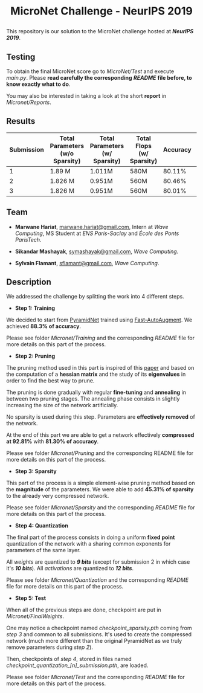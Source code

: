 # <p align="center"> MicroNet Challenge - NeurIPS 2019 </p>

This repository is our solution to the MicroNet challenge hosted at ***NeurIPS 2019***.

## Testing

To obtain the final MicroNet score go to *MicroNet/Test* and execute *main.py*. Please **read carefully the
corresponding** ***README*** **file before, to know exactly what to do**.

You may also be interested in taking a look at the short **report** in *Micronet/Reports*.

## Results

| Submission| Total Parameters (w/o Sparsity)| Total Parameters (w/ Sparsity)| Total Flops (w/ Sparsity)| Accuracy| Score|
|-----------|------------|------------|------------|------------|------------|
| 1         | 1.89 M    | 1.011M     | 580M       | 80.11%     | 0.0467     |
| 2         | 1.826 M    | 0.951M     | 560M       | 80.46%     | 0.0464     |
| 3         | 1.826 M    | 0.951M     | 560M       | 80.01%     | 0.04558    |


## Team

- **Marwane Hariat**, marwane.hariat@gmail.com, Intern at *Wave Computing*, MS Student at *ENS Paris-Saclay* and *École des Ponts ParisTech*.

- **Sikandar Mashayak**, symashayak@gmail.com, *Wave Computing*.

- **Sylvain Flamant**, sflamant@gmail.com, *Wave Computing*.



## Description

We addressed the challenge by splitting the work into 4 different steps.

- **Step 1: Training**

We decided to start from [PyramidNet](https://arxiv.org/pdf/1610.02915.pdf) trained using
[Fast-AutoAugment](https://arxiv.org/abs/1905.00397). We achieved **88.3% of accuracy**.

Please see folder *Micronet/Training* and the corresponding *README* file for more details on this part of the process.

- **Step 2: Pruning**

The pruning method used in this part is inspired of this [paper](https://arxiv.org/abs/1905.05934) and based on the
computation of a **hessian matrix** and the study of its **eigenvalues** in order to find the best way to prune.

The pruning is done gradually with regular **fine-tuning** and **annealing** in between two pruning stages.
The annealing phase consists in slightly increasing the size of the network artificially.

No sparsity is used during this step. Parameters are **effectively removed** of the network.

At the end of this part we are able to get a network effectively **compressed at 92.81%** with **81.30% of accuracy**.

Please see folder *Micronet/Pruning* and the corresponding README file for more details on this part of the process.

- **Step 3: Sparsity**

This part of the process is a simple element-wise pruning method based on the **magnitude** of the parameters. We were
able to add **45.31% of sparsity** to the already very compressed network.

Please see folder *Micronet/Sparsity* and the corresponding *README* file for more details on this part of the process.


- **Step 4: Quantization**

The final part of the process consists in doing a uniform **fixed point** quantization of the network with a sharing
common exponents for parameters of the same layer.

All *weights* are quantized to ***9 bits*** (except for submission 2 in which case it's ***10 bits***).
All *activations* are quantized to ***12 bits***.

Please see folder *Micronet/Quantization* and the corresponding *README* file for more details on this part of the process.


- **Step 5: Test**

When all of the previous steps are done, checkpoint are put in *Micronet/FinalWeights*.

One may notice a checkpoint named *checkpoint_sparsity.pth* coming from *step 3* and common to all submissions.
It's used to create the compressed network (much more different than the original PyramidNet as we truly remove
parameters during *step 2*).

Then, checkpoints of *step 4*, stored in files named *checkpoint_quantization\_[n]\_submission.pth*, are loaded.

Please see folder *Micronet/Test* and the corresponding *README* file for more details on this part of the process.


